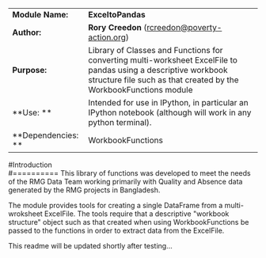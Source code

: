 |     |     |
| --- | --- |
| **Module Name:** | **ExceltoPandas** |
| **Author:**      | **Rory Creedon** (rcreedon@poverty-action.org) |
| **Purpose:**     | Library of Classes and Functions for converting multi-worksheet ExcelFile to pandas using a descriptive workbook structure file such as that created by the WorkbookFunctions module|
| **Use:	**	   | Intended for use in IPython, in particular an IPython notebook (although will work in any python terminal).|
| **Dependencies:	**	   | WorkbookFunctions|

#Introduction<br/> 
#==========
This library of functions was developed to meet the needs of the RMG Data Team working primarily with Quality and Absence data generated by the RMG projects in Bangladesh.

The module provides tools for creating a single DataFrame from a multi-wroksheet ExcelFile. The tools require that a descriptive "workbook structure" object such as that created when using WorkbookFunctions be  passed to the functions in order to extract data from the ExcelFile. 

This readme will be updated shortly after testing...












